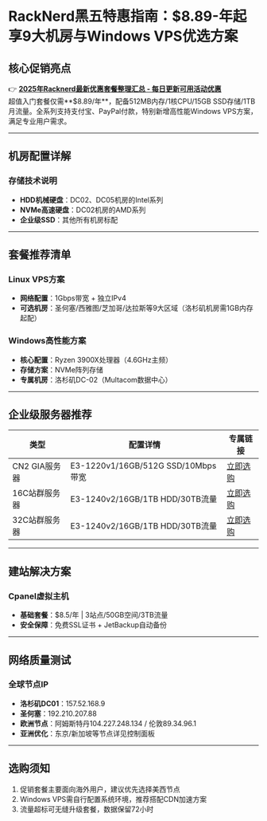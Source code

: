 # RackNerd黑五特惠指南：$8.89-年起享9大机房与Windows VPS优选方案

## 核心促销亮点
👉 **[2025年Racknerd最新优惠套餐整理汇总 - 每日更新可用活动优惠](https://bit.ly/Rack_Nerd)**  
超值入门套餐仅需**$8.89/年**，配备512MB内存/1核CPU/15GB SSD存储/1TB月流量。全系列支持支付宝、PayPal付款，特别新增高性能Windows VPS方案，满足专业用户需求。

---

## 机房配置详解
### 存储技术说明
- **HDD机械硬盘**：DC02、DC05机房的Intel系列
- **NVMe高速硬盘**：DC02机房的AMD系列
- **企业级SSD**：其他所有机房标配

---

## 套餐推荐清单
### Linux VPS方案
- **网络配置**：1Gbps带宽 + 独立IPv4
- **可选机房**：圣何塞/西雅图/芝加哥/达拉斯等9大区域（洛杉矶机房需1GB内存起配）

### Windows高性能方案
- **核心配置**：Ryzen 3900X处理器（4.6GHz主频）
- **存储方案**：NVMe阵列存储
- **专属机房**：洛杉矶DC-02（Multacom数据中心）

---

## 企业级服务器推荐
| 类型              | 配置详情                                                                 | 专属链接                      |
|-------------------|--------------------------------------------------------------------------|-----------------------------|
| CN2 GIA服务器     | E3-1220v1/16GB/512G SSD/10Mbps带宽                                       | [立即选购](https://bit.ly/Rack_Nerd) |
| 16C站群服务器     | E3-1240v2/16GB/1TB HDD/30TB流量                                         | [立即选购](https://bit.ly/Rack_Nerd) |
| 32C站群服务器     | E3-1240v2/16GB/1TB HDD/30TB流量                                         | [立即选购](https://bit.ly/Rack_Nerd) |

---

## 建站解决方案
### Cpanel虚拟主机
- **基础套餐**：$8.5/年 | 3站点/50GB空间/3TB流量
- **安全保障**：免费SSL证书 + JetBackup自动备份

---

## 网络质量测试
### 全球节点IP
- **洛杉矶DC01**：157.52.168.9
- **圣何塞**：192.210.207.88
- **欧洲节点**：阿姆斯特丹104.227.248.134 / 伦敦89.34.96.1
- **亚洲优化**：东京/新加坡等节点详见控制面板

---

## 选购须知
1. 促销套餐主要面向海外用户，建议优先选择美西节点
2. Windows VPS需自行配置系统环境，推荐搭配CDN加速方案
3. 流量超标可无缝升级套餐，数据保留72小时